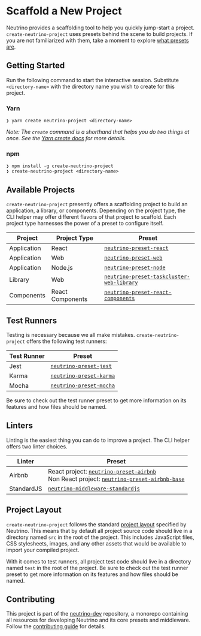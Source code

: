 # Scaffold a New Project

Neutrino provides a scaffolding tool to help you quickly jump-start a project. `create-neutrino-project` uses
presets behind the scene to build projects. If you are not familiarized with them, take a moment to
explore [what presets are](https://neutrino.js.org/presets/).

## Getting Started
Run the following command to start the interactive session. Substitute `<directory-name>` with the directory name you wish to create for this project. 

### Yarn

```
❯ yarn create neutrino-project <directory-name>
```

_Note: The `create` command is a shorthand that helps you do two things at once. See the [Yarn create docs](https://yarnpkg.com/lang/en/docs/cli/create/) for more details._

### npm

```
❯ npm install -g create-neutrino-project
❯ create-neutrino-project <directory-name>
```

## Available Projects
`create-neutrino-project` presently offers a scaffolding project to build an application, a library,
or components. Depending on the project type, the CLI helper may offer different flavors
of that project to scaffold. Each project type harnesses the power of a preset to configure itself.

| Project     | Project Type     | Preset                                                                                               |
|-------------|------------------|------------------------------------------------------------------------------------------------------|
| Application | React            | [`neutrino-preset-react`](https://neutrino.js.org/presets/neutrino-preset-react/)                    |
| Application | Web              | [`neutrino-preset-web`](https://neutrino.js.org/presets/neutrino-preset-web/)                        |
| Application | Node.js          | [`neutrino-preset-node`](https://neutrino.js.org/presets/neutrino-preset-node/)                      |
| Library     | Web              | [`neutrino-preset-taskcluster-web-library`](neutrino-preset-taskcluster-web-library)                 |
| Components  | React Components | [`neutrino-preset-react-components`](https://www.npmjs.com/package/neutrino-preset-react-components) |

## Test Runners
Testing is necessary because we all make mistakes. `create-neutrino-project` offers the following test runners:

| Test Runner | Preset                                                                            |
|-------------|-----------------------------------------------------------------------------------|
| Jest        | [`neutrino-preset-jest`](https://neutrino.js.org/presets/neutrino-preset-jest/)   |
| Karma       | [`neutrino-preset-karma`](https://neutrino.js.org/presets/neutrino-preset-karma/) |
| Mocha       | [`neutrino-preset-mocha`](https://neutrino.js.org/presets/neutrino-preset-mocha/) |

Be sure to check out the test runner preset to get more information on its features and how files should be named.

## Linters
Linting is the easiest thing you can do to improve a project. The CLI helper offers two linter choices.

| Linter      | Preset                                                                                                                                                                                                                |
|-------------|-----------------------------------------------------------------------------------------------------------------------------------------------------------------------------------------------------------------------|
| Airbnb      | React project: [`neutrino-preset-airbnb`](https://www.npmjs.com/package/neutrino-preset-airbnb) <br> Non React project: [`neutrino-preset-airbnb-base`](https://neutrino.js.org/presets/neutrino-preset-airbnb-base/) |
| StandardJS  | [`neutrino-middleware-standardjs`](https://www.npmjs.com/package/neutrino-middleware-standardjs)                                                                                                                      |

## Project Layout
`create-neutrino-project` follows the standard [project layout](https://neutrino.js.org/project-layout.html) specified by Neutrino. This
means that by default all project source code should live in a directory named `src` in the root of the
project. This includes JavaScript files, CSS stylesheets, images, and any other assets that would be available
to import your compiled project.

With it comes to test runners, all project test code should live in a directory named `test` in the
root of the project. Be sure to check out the test runner preset to get more information on its
features and how files should be named.


## Contributing

This project is part of the [neutrino-dev](https://github.com/mozilla-neutrino/neutrino-dev) repository, a monorepo
containing all resources for developing Neutrino and its core presets and middleware. Follow the
[contributing guide](https://neutrino.js.org/contributing) for details.
